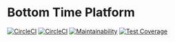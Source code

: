 # Bottom Time Platform

[![CircleCI](https://dl.circleci.com/status-badge/img/gh/BottomTime/bottomtime-total/tree/master.svg?style=svg&circle-token=fcbae3dbe936da2e349f0f31929cfb2239ff2f29)](https://dl.circleci.com/status-badge/redirect/gh/BottomTime/bottomtime-total/tree/master)
[![CircleCI](https://dl.circleci.com/insights-snapshot/gh/BottomTime/bottomtime-total/master/test_and_deploy/badge.svg?window=30d&circle-token=eba82b515ea627453aa99851cffd17f9fd34e8b9)](https://app.circleci.com/insights/github/BottomTime/bottomtime-total/workflows/test_and_deploy/overview?branch=master&reporting-window=last-30-days&insights-snapshot=true)
[![Maintainability](https://api.codeclimate.com/v1/badges/6864b76f24d3ab0dc0e9/maintainability)](https://codeclimate.com/repos/644ace3578e41301035de81f/maintainability)
[![Test Coverage](https://api.codeclimate.com/v1/badges/6864b76f24d3ab0dc0e9/test_coverage)](https://codeclimate.com/repos/644ace3578e41301035de81f/test_coverage)
